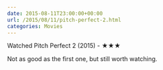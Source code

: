 ```yaml
---
date: 2015-08-11T23:00:00+00:00
url: /2015/08/11/pitch-perfect-2.html
categories: Movies
---
```

Watched Pitch Perfect 2 (2015) - ★★★

Not as good as the first one, but still worth watching.


